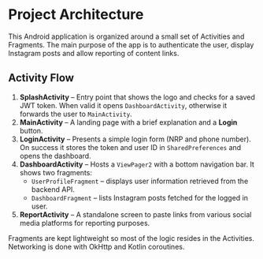 # Project Architecture

This Android application is organized around a small set of Activities and Fragments.
The main purpose of the app is to authenticate the user, display Instagram posts
and allow reporting of content links.

## Activity Flow

1. **SplashActivity** – Entry point that shows the logo and checks for a saved
   JWT token. When valid it opens `DashboardActivity`, otherwise it forwards the
   user to `MainActivity`.
2. **MainActivity** – A landing page with a brief explanation and a **Login**
   button.
3. **LoginActivity** – Presents a simple login form (NRP and phone number).
   On success it stores the token and user ID in `SharedPreferences` and opens
   the dashboard.
4. **DashboardActivity** – Hosts a `ViewPager2` with a bottom navigation bar.
   It shows two fragments:
   - `UserProfileFragment` – displays user information retrieved from the
     backend API.
   - `DashboardFragment` – lists Instagram posts fetched for the logged in user.
5. **ReportActivity** – A standalone screen to paste links from various social
   media platforms for reporting purposes.

Fragments are kept lightweight so most of the logic resides in the Activities.
Networking is done with OkHttp and Kotlin coroutines.
